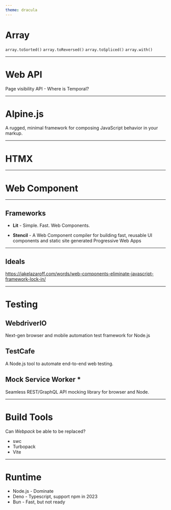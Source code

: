 ```yaml
---
theme: dracula
---
```


# Array

`array.toSorted()`
`array.toReversed()`
`array.toSpliced()`
`array.with()`

---

# Web API

Page visibility API -
Where is Temporal?

---

# Alpine.js

A rugged, minimal framework for composing JavaScript behavior in your markup.

---

# HTMX

---

# Web Component

----

## Frameworks

* **Lit** - Simple. Fast. Web Components.

* **Stencil** - A Web Component compiler for building fast, reusable UI components and static site generated Progressive Web Apps

----

## Ideals

https://jakelazaroff.com/words/web-components-eliminate-javascript-framework-lock-in/

---

# Testing

## WebdriverIO

Next-gen browser and mobile automation test framework for Node.js

## TestCafe

A Node.js tool to automate end-to-end web testing.

## Mock Service Worker *

Seamless REST/GraphQL API mocking library for browser and Node.

---

# Build Tools

Can _Webpack_ be able to be replaced?

* swc
* Turbopack
* Vite

---

# Runtime

* Node.js - Dominate
* Deno - Typescript, support npm in 2023
* Bun - Fast, but not ready
